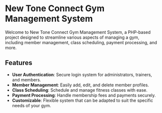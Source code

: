 # New Tone Connect Gym Management System

Welcome to New Tone Connect Gym Management System, a PHP-based project designed to streamline various aspects of managing a gym, including member management, class scheduling, payment processing, and more.

## Features

- **User Authentication**: Secure login system for administrators, trainers, and members.
- **Member Management**: Easily add, edit, and delete member profiles.
- **Class Scheduling**: Schedule and manage fitness classes with ease.
- **Payment Processing**: Handle membership fees and payments securely.
- **Customizable**: Flexible system that can be adapted to suit the specific needs of your gym.



